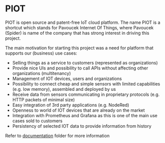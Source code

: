 # PIOT

PIOT is open source and patent-free IoT cloud platform. The name PIOT is a
shortcut which stands for Pavoucek Internet Of Things, where Pavoucek (Spider)
is name of the company that has strong interest in driving this project.

The main motivation for starting this project was a need for platform that
supports our (business) use cases:

- Selling things as a service to customers (represented as organizations)
- Provide nice UIs and possibility to call APIs without affecting other
  organizations (multitenancy)
- Management of IOT devices, users and organizations
- Possibility to connect cheap and simple sensors with limited capabilities
  (e.g. low memory), assembled and deployed by us
- Receive data from sensors communicating in proprietary protocols (e.g. HTTP
  packets of minimal size)
- Easy integration of 3rd party applications (e.g. NodeRed)
- Openness to world of IOT devices that are already on the market
- Integration with Prometheus and Grafana as this is one of the main
  use cases sold to customers
- Persistency of selected IOT data to provide information from history

Refer to [documentation](doc) folder for more information

